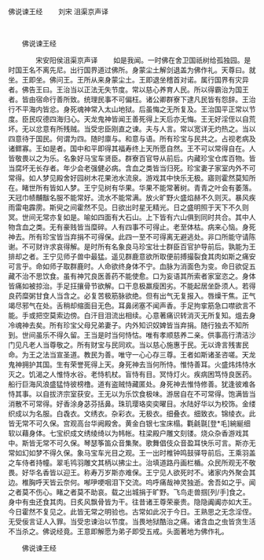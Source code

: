   佛说谏王经
                        　　刘宋 沮渠京声译

                        
        　      


　　佛说谏王经

　　　　宋安阳侯沮渠京声译
　　如是我闻。一时佛在舍卫国祇树给孤独园。是时国王名不离先尼。出行国界道过佛所。身蒙尘土解剑退盖为佛作礼。天尊曰。就坐。王即坐。佛问王。王所从来身蒙尘土。王即退坐稽首对诺。属行国界有灾异者。佛告王曰。王治当以正法无失节度。常以慈心养育人民。所以得霸治为国王者。皆由宿命行善所致。统理民事不可偏枉。诸公卿群寮下逮凡民皆有怨辞。王治行不平海内皆忿。身死魂神常入太山地狱。后虽悔之无所复及。王治国平正常以节度。臣民叹德四海归心。天龙鬼神皆闻王善死得上天后亦无悔。王无好淫侄以自荒坏。无以忿意有所残贼。当受忠臣刚直之谏。夫与人言。常以宽详无灼热之。当以四意待于国民。何谓为四。随时廪与。和意与语。所有珍宝与民共之。占视老病及诸鳏寡。王如是者。国中和平即得其福寿终上天所愿自然。王不可以常得自在。人皆敬畏以之为乐。名象好马宝车贤臣。群寮百官导从前后。内藏珍宝仓库百物。皆当腐坏无长存者。年少会老强健必病。含血之类皆当归死。珍宝妻子家室内外不可常得。如人梦见殿舍好园树木花果池水流泉。游戏其中快乐无极。寤则霍然莫知所在。睹世所有皆如人梦。王宁见树有华果。华果不能常著树。青青之叶会有萎落。天冠巾帻黼黻名服不能常好。流水不能常满。放火旷野火盛焰赫不久则灭。暴风疾雨雷电霹雳。斯臾之间霍然不见。日欲出时星无精光。日之盛明照于天下不久则冥。世间无常亦复如是。喻如四面有大石山。上下皆有六山俱到同时共合。其中人物含血之类。无有豪贱皆当糜碎。人有四事不可得止。老至体枯。病来心恼。身死神去。所有珍宝皆当弃捐不可得保。此四一至不可得离无避逃处。非口所能守请陈谢。不可财许求哀得解。是时所有名象良马珍宝壮士群臣百官护导前后。孰能为王排却之者。王宁见师子兽中最猛。遥见群鹿意欲所取便前搏撮裂食其肉如斯之痛安可言乎。命如师子取群鹿时。人命欲终身体不宁。血脉为消面色为变。命日欲促五藏不治不思饮食。虽有神咒良医善药不能使愈。口为妄语其所索者家室恣之。身体皆痛如被掠治。手足抂攘骨节欲解。口干息极羸瘦困劣。不能起居坐卧须人。若得良药糜粥甘食人当含之。必复苦极筋脉欲绝。但有出气无复报入。唇燥干焦。正气竭尽邪气在处。舌稍却缩面目无色。耳鼻闭塞不闻声香。手足拘挛筋急口噤欲言不能。手或把空莫索边傍。白汗目泪流出相续。心意著痛识转消灭无所复知。熅去身冷魂神去矣。所有珍宝父母兄弟妻子。内外知识奴婢皆当弃捐。随行独去不知所到。世间虽乐不得久留。王当是时当何恃怙。唯有孝顺慈养二亲。供事高行清洁沙门见凡老人当尊敬之。所有财宝与民同欢。当以慈心施惠于民。无以谗言残害民命。为王之法当宣圣道。教民为善。唯守一心心存三尊。王者如斯诸圣咨嗟。天龙鬼神拥护其国。生有荣誉死得上天。身死神去当何所恃。惟恃善耳。火盛炜炜恃水灭之。饥渴之人惟恃水谷。老恃机杖。盲恃有目。冥恃灯火。疾病困笃恃良医药。船行巨海风浪盛猛恃彼榜橹。道有盗贼恃藏匿处。身死神去惟恃修善。犹逢彼难各恃其事。以自拔济宗室获安。王无以为乐饮食极味。游居自在不可常得。饱满皆当消散不可常得。好香涂身苾芬括鼻。珠玑璎珞奕奕曜目。水陆好华以为校饰。金缕织成以为名服。白毳衣。文绣衣。杂彩衣。无极衣。细叠衣。细致衣。锦绫衣。此皆无常不可久保。宫观高台华阙殿舍。黄金白银七宝床榻。氍毹毾[登*毛]綩綖细软以藉身体。七宝织成文绣绫绮以为帏帐。柱梁殿户雕文刻镂。烧众杂香游戏其中。斯皆无常不可久保。琴瑟筝笛众音集聚。歌舞倡伎众音盈耳快乐可言。斯亦无常如幻如梦不得久保。象马宝车光目之观。王一出时椎钟鸣鼓驿导前后。王乘羽盖之车侍者持幢。翠毛鸨羽雕文其柄以拂尘土。治填道路丹画栏楯。众民所观无不敬畏。好华名香皆以迎王。称寿万岁斯亦难保。王宁见人欲死时不。诸家内外聚会其边。椎胸呼天皆云奈何。喐吚哽咽泪下交流。呜呼痛哉神灵独逝。舍吾如之乎。闻之者莫不伤心。睹之者莫不助哀。载之出城捐于旷野。飞鸟走兽掴[列/手]食之。身中有虫还食其肉。日炙风飘骨皆为干。往昔诸王尊荣豪贵。隐隐阗阗亦如大王。今日霍然不复见之。此皆无常之明验也。古常如此况于今日。王熟思之无念淫侄。无受佞言证人入罪。当受忠谏治以节度。当畏地狱酷治之痛。诸含血之虫皆贪生活不当杀之。佛说经竟。王意即解愿为弟子即受五戒。头面著地为佛作礼。

　　佛说谏王经


